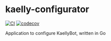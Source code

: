 # kaelly-configurator

[![CI](https://github.com/kaellybot/kaelly-configurator/actions/workflows/ci.yml/badge.svg)](https://github.com/kaellybot/kaelly-configurator/actions/workflows/ci.yml)
[![codecov](https://codecov.io/gh/kaellybot/kaelly-configurator/branch/main/graph/badge.svg)](https://codecov.io/gh/kaellybot/kaelly-configurator) 

Application to configure KaellyBot, written in Go 
